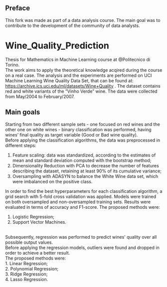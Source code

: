 ## Preface
This fork was made as part of a data analysis course. The main goal was to contribute to the development of the community of data analysts.

# Wine_Quality_Prediction
Thesis for Mathematics in Machine Learning course at @Politecnico di Torino. <br>
The work aims to apply the theoretical knowledge acqired during the course on a real case. The analysis and the experiments are performed on UCI Machine Learning Wine Quality Data Set, that can be found at: https://archive.ics.uci.edu/ml/datasets/Wine+Quality . The dataset contains red and white variants of the ”Vinho Verde” wine. The data were collected from May/2004 to February/2007. <br>
## Main goals

Starting from two different sample sets - one focused on red wines and the other one on white wines - binary classification was performed, having wines’ final quality as target variable (Good or Bad wine quality). <br>
Before applying the classification algorithms, the data was preprocessed in different steps:
1. Feature scaling: data was standardized, according to the estimates of mean and standard deviation computed with the bootstrap method; <br>
2. Dimensionality Reduction with PCA to decrease the number of features describing the dataset, retaining at least 90% of its cumulative variance; <br>
3. Oversampling with ADASYN to balance the White Wine data set, which were imbalanced on the positive class. <br>

In order to find the best hyperparameters for each classification algorithm, a grid search with 5-fold cross validation was applied.
Models were trained on both oversampled and non-oversampled training sets. Results were evaluated in terms of accuracy and F1-score.
The proposed methods were:
1. Logistic Regression; <br>
2. Support Vector Machines. <br>
<br>
Subsequently, regression was performed to predict wines' quality over all possible output values.<br>
Before applying the regression models, outliers were found and dropped in order to achieve a better result.<br>
The proposed methods were: <br>
1. Linear Regression; <br>
2. Polynomial Regression; <br>
3. Ridge Regression; <br>
4. Lasso Regression. <br>

